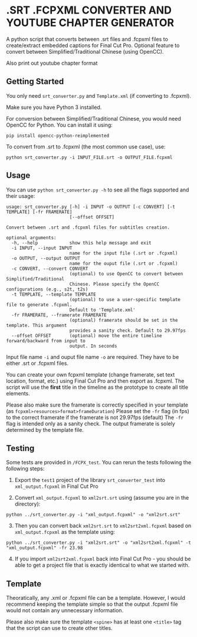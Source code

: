 # .SRT .FCPXML CONVERTER AND YOUTUBE CHAPTER GENERATOR

A python script that converts between .srt files and .fcpxml files to create/extract embedded captions for Final Cut Pro.
Optional feature to convert between Simplified/Traditional Chinese (using OpenCC).

Also print out youtube chapter format

## Getting Started

You only need `srt_converter.py` and `Template.xml` (if converting to .fcpxml).

Make sure you have Python 3 installed.

For conversion between Simplified/Traditional Chinese, you would need OpenCC for Python.
You can install it using:
```
pip install opencc-python-reimplemented
```

To convert from .srt to .fcpxml (the most common use case), use:
```
python srt_converter.py -i INPUT_FILE.srt -o OUTPUT_FILE.fcpxml
```

## Usage

You can use `python srt_converter.py -h` to see all the flags supported and their usage:
```
usage: srt_converter.py [-h] -i INPUT -o OUTPUT [-c CONVERT] [-t TEMPLATE] [-fr FRAMERATE]
                        [--offset OFFSET]

Convert between .srt and .fcpxml files for subtitles creation.

optional arguments:
  -h, --help            show this help message and exit
  -i INPUT, --input INPUT
                        name for the input file (.srt or .fcpxml)
  -o OUTPUT, --output OUTPUT
                        name for the ouput file (.srt or .fcpxml)
  -c CONVERT, --convert CONVERT
                        (optional) to use OpenCC to convert between Simplified/Traditional
                        Chinese. Please specify the OpenCC configurations (e.g., s2t, t2s)
  -t TEMPLATE, --template TEMPLATE
                        (optional) to use a user-specific template file to generate .fcpxml.
                        Default to 'Template.xml'
  -fr FRAMERATE, --framerate FRAMERATE
                        (optional) framerate should be set in the template. This argument
                        provides a sanity check. Default to 29.97fps
  --offset OFFSET       (optional) move the entire timeline forward/backward from input to
                        output. In seconds
```

Input file name `-i` and ouput file name `-o` are required. They have to be either .srt or .fcpxml files.

You can create your own fcpxml template (change framerate, set text location, format, etc.) using Final Cut Pro and then export as .fcpxml. 
The script will use the **first** title in the timeline as the prototype to create all title elements.

Please also make sure the framerate is correctly specified in your template (as `fcpxml>resources>format>frameDuration`)
Please set the `-fr` flag (in fps) to the correct framerate if the framerate is not 29.97fps (default)
The `-fr` flag is intended only as a sanity check. The output framerate is solely determined by the template file.

## Testing

Some tests are provided in `/FCPX_test`. You can rerun the tests following the following steps:

1) Export the `test1` project of the library `srt_converter_test` into `xml_output.fcpxml` in Final Cut Pro

2) Convert `xml_output.fcpxml` to `xml2srt.srt` using (assume you are in the directory):
```
python ../srt_converter.py -i "xml_output.fcpxml" -o "xml2srt.srt"
```

3) Then you can convert back `xml2srt.srt` to `xml2srt2xml.fcpxml` based on `xml_output.fcpxml` as the template using:
```
python ../srt_converter.py -i "xml2srt.srt" -o "xml2srt2xml.fcpxml" -t "xml_output.fcpxml" -fr 23.98
```

4) If you import `xml2srt2xml.fcpxml` back into Final Cut Pro - you should be able to get a project file that is exactly identical to what we started with. 

## Template

Theoratically, any .xml or .fcpxml file can be a template. However, I would recommend keeping the template simple so that the output .fcpxml file would not contain any unnecessary information. 

Please also make sure the template `<spine>` has at least one `<title>` tag that the script can use to create other titles.

